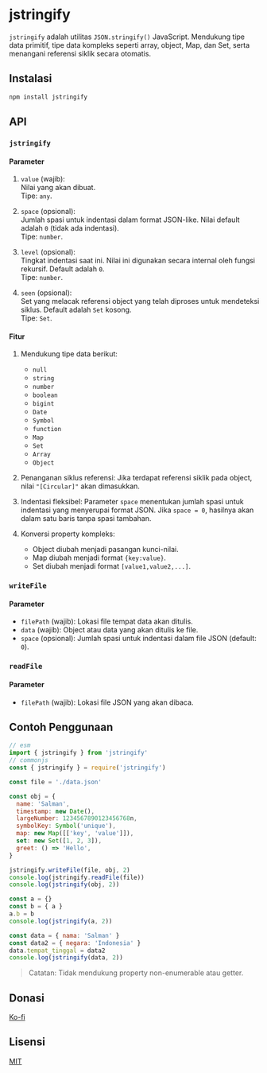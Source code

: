 # jstringify

`jstringify` adalah utilitas `JSON.stringify()` JavaScript. Mendukung tipe data primitif, tipe data kompleks seperti array, object, Map, dan Set, serta menangani referensi siklik secara otomatis.

## Instalasi

```bash
npm install jstringify
```

## API

### `jstringify`

#### Parameter

1. `value` (wajib):  
   Nilai yang akan dibuat.  
   Tipe: `any`.

2. `space` (opsional):  
   Jumlah spasi untuk indentasi dalam format JSON-like. Nilai default adalah `0` (tidak ada indentasi).  
   Tipe: `number`.

3. `level` (opsional):  
   Tingkat indentasi saat ini. Nilai ini digunakan secara internal oleh fungsi rekursif. Default adalah `0`.  
   Tipe: `number`.

4. `seen` (opsional):  
   Set yang melacak referensi object yang telah diproses untuk mendeteksi siklus. Default adalah `Set` kosong.  
   Tipe: `Set`.

#### Fitur

1. Mendukung tipe data berikut:

   - `null`
   - `string`
   - `number`
   - `boolean`
   - `bigint`
   - `Date`
   - `Symbol`
   - `function`
   - `Map`
   - `Set`
   - `Array`
   - `Object`

2. Penanganan siklus referensi:
   Jika terdapat referensi siklik pada object, nilai `"[Circular]"` akan dimasukkan.

3. Indentasi fleksibel:
   Parameter `space` menentukan jumlah spasi untuk indentasi yang menyerupai format JSON. Jika `space = 0`, hasilnya akan dalam satu baris tanpa spasi tambahan.

4. Konversi property kompleks:
   - Object diubah menjadi pasangan kunci-nilai.
   - Map diubah menjadi format `{key:value}`.
   - Set diubah menjadi format `[value1,value2,...]`.

### `writeFile`

#### Parameter

- `filePath` (wajib): Lokasi file tempat data akan ditulis.
- `data` (wajib): Object atau data yang akan ditulis ke file.
- `space` (opsional): Jumlah spasi untuk indentasi dalam file JSON (default: `0`).

### `readFile`

#### Parameter

- `filePath` (wajib): Lokasi file JSON yang akan dibaca.

## Contoh Penggunaan

```js
// esm
import { jstringify } from 'jstringify'
// commonjs
const { jstringify } = require('jstringify')

const file = './data.json'

const obj = {
  name: 'Salman',
  timestamp: new Date(),
  largeNumber: 1234567890123456768n,
  symbolKey: Symbol('unique'),
  map: new Map([['key', 'value']]),
  set: new Set([1, 2, 3]),
  greet: () => 'Hello',
}

jstringify.writeFile(file, obj, 2)
console.log(jstringify.readFile(file))
console.log(jstringify(obj, 2))

const a = {}
const b = { a }
a.b = b
console.log(jstringify(a, 2))

const data = { nama: 'Salman' }
const data2 = { negara: 'Indonesia' }
data.tempat_tinggal = data2
console.log(jstringify(data, 2))
```

> Catatan: Tidak mendukung property non-enumerable atau getter.

## Donasi

[Ko-fi](https://ko-fi.com/salmantok)

## Lisensi

[MIT](LICENSE)
